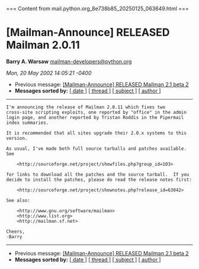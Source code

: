 === Content from mail.python.org_8e738b85_20250125_063649.html ===

# [Mailman-Announce] RELEASED Mailman 2.0.11

**Barry A. Warsaw**
mailman-developers@python.org

*Mon, 20 May 2002 14:05:21 -0400*

* Previous message: [[Mailman-Announce] RELEASED Mailman 2.1 beta 2](000041.html)
* **Messages sorted by:**
  [[ date ]](date.html#42)
  [[ thread ]](thread.html#42)
  [[ subject ]](subject.html#42)
  [[ author ]](author.html#42)

---

```
I'm announcing the release of Mailman 2.0.11 which fixes two
cross-site scripting exploits, one reported by "office" in the admin
login page, and another reported by Tristan Roddis in the Pipermail
index summaries.

It is recommended that all sites upgrade their 2.0.x systems to this
version.

As usual, I've made both full source tarballs and patches available.
See

    <http://sourceforge.net/project/showfiles.php?group_id=103>

for links to download all the patches and the source tarball.  If you
decide to install the patches, please do read the release notes first:

    <http://sourceforge.net/project/shownotes.php?release_id=63042>

See also:

    <http://www.gnu.org/software/mailman>
    <http://www.list.org>
    <http://mailman.sf.net>

Cheers,
-Barry

```

---

* Previous message: [[Mailman-Announce] RELEASED Mailman 2.1 beta 2](000041.html)
* **Messages sorted by:**
  [[ date ]](date.html#42)
  [[ thread ]](thread.html#42)
  [[ subject ]](subject.html#42)
  [[ author ]](author.html#42)


